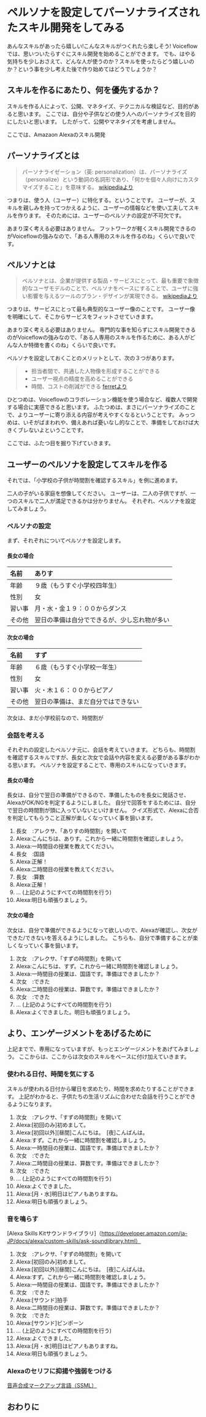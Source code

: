 # ペルソナを設定してパーソナライズされたスキル開発をしてみる
あんなスキルがあったら嬉しい!こんなスキルがつくれたら楽しそう!
Voiceflowでは、思いついたらすぐにスキル開発を始めることができます。
でも、はやる気持ちを少しおさえて、どんな人が使うのか？スキルを使ったらどう嬉しいのか？という事を少し考えた後で作り始めてはどうでしょうか？

## スキルを作るにあたり、何を優先するか？
スキルを作る人によって、公開、マネタイズ、テクニカルな検証など、目的があると思います。
ここでは、自分や子供などの使う人へのパーソナライズを目的にしたいと思います。
したがって、公開やマネタイズを考慮しません。

ここでは、Amazaon Alexaのスキル開発

## パーソナライズとは

> パーソナライゼーション（英: personalization）は、パーソナライズ（personalize）という動詞の名詞形であり、「何かを個々人向けにカスタマイズすること」を意味する。
[wikipediaより](https://ja.wikipedia.org/wiki/%E3%83%91%E3%83%BC%E3%82%BD%E3%83%8A%E3%83%A9%E3%82%A4%E3%82%BC%E3%83%BC%E3%82%B7%E3%83%A7%E3%83%B3)

つまりは、使う人（ユーザー）に特化する。ということです。
ユーザーが、スキルを親しみを持ってつかえるように、ユーザーの情報などを使い工夫してスキルを作ります。
そのためには、ユーザーのペルソナの設定が不可欠です。

あまり深く考える必要はありません。
フットワークが軽くスキル開発できるのがVoiceflowの強みなので、「ある人専用のスキルを作るのね」くらいで良いです。

## ペルソナとは

> ペルソナとは、企業が提供する製品・サービスにとって、最も重要で象徴的なユーザモデルのことで、ペルソナをベースにすることで、ユーザに強い影響を与えるツールのプラン・デザインが実現できる。
[wikipediaより](https://ja.wikipedia.org/wiki/%E3%83%9A%E3%83%AB%E3%82%BD%E3%83%8A%E3%83%87%E3%82%B6%E3%82%A4%E3%83%B3)

つまりは、サービスにとって最も典型的なユーザー像のことです。
ユーザー像を明確にして、そこからサービスをフィットさせていきます。

あまり深く考える必要はありません。
専門的な事を知らずにスキル開発できるのがVoiceflowの強みなので、「ある人専用のスキルを作るために、ある人がどんな人か特徴を書くのね」くらいで良いです。

ペルソナを設定しておくことのメリットとして、次の３つがあります。

> * 担当者間で、共通した人物像を形成することができる
> * ユーザー視点の精度を高めることができる
> * 時間、コストの削減ができる
[ferretより](https://ferret-plus.com/8116)

ひとつめは、Voiceflowのコラボレーション機能を使う場合など、複数人で開発する場合に実感できると思います。
ふたつめは、まさにパーソナライズのことで、よりユーザーに寄り添える内容が考えやすくなるということです。
みっつめは、いそがばまわれや、備えあれば憂いなし的なことで、準備をしておけば大きくブレないよということです。

ここでは、ふたつ目を掘り下げていきます。

## ユーザーのペルソナを設定してスキルを作る
それでは、「小学校の子供が時間割を確認するスキル」を例に進めます。

二人の子がいる家庭を想像してください。
ユーザーは、二人の子供ですが、一つのスキルで二人が満足できるかは分かりません。
それぞれ、ペルソナを設定してみましょう。

### ペルソナの設定
まず、それぞれについてペルソナを設定します。

#### 長女の場合
|名前|ありす|
|:---|:---|
|年齢|９歳（もうすぐ小学校四年生）|
|性別|女|
|習い事|月・水・金１９：００からダンス|
|その他|翌日の準備は自分でできるが、少し忘れ物が多い|

#### 次女の場合
|名前|すず|
|:---|:---|
|年齢|６歳（もうすぐ小学校一年生）|
|性別|女|
|習い事|火・木１６：００からピアノ|
|その他|翌日の準備は、まだ自分ではできない|

次女は、まだ小学校前なので、時間割が

### 会話を考える
それぞれの設定したペルソナ元に、会話を考えていきます。
どちらも、時間割を確認するスキルですが、長女と次女で会話や内容を変える必要がある事がわかる思います。
ペルソナを設定することで、専用のスキルになっていきます。

#### 長女の場合
長女は、自分で翌日の準備ができるので、準備したものを長女に発話させ、AlexaがOK/NGを判定するようにしました。
自分で回答をするためには、自分で翌日の時間割が頭に入っていないといけません。
クイズ形式で、Alexaに合否を判定してもらうこと正解が楽しくなっていく事を狙います。

1. 長女　:アレクサ、「ありすの時間割」を開いて
1. Alexa:こんにちは、ありす。これから一緒に時間割を確認しましょう。
1. Alexa:一時間目の授業を教えてください。
1. 長女　:国語
1. Alexa:正解！
1. Alexa:二時間目の授業を教えてください。
1. 長女　:算数
1. Alexa:正解！
1. ... (上記のようにすべての時間割を行う)
1. Alexa:明日も頑張りましょう。

#### 次女の場合
次女は、自分で準備ができるようになって欲しいので、Alexaが確認し、次女ができた/できないを答えるようにしました。
こちらも、自分で準備することが楽しくなっていく事を狙います。

1. 次女　:アレクサ、「すずの時間割」を開いて
1. Alexa:こんにちは、すず。これから一緒に時間割を確認しましょう。
1. Alexa:一時間目の授業は、国語です。準備はできましたか？
1. 次女　:できた
1. Alexa:二時間目の授業は、算数です。準備はできましたか？
1. 次女　:できた
1. ... (上記のようにすべての時間割を行う)
1. Alexa:よくできました。明日も頑張りましょう。

## より、エンゲージメントをあげるために
上記までで、専用になっていますが、もっとエンゲージメントをあげてみましょう。
ここからは、ここからは次女のスキルをベースに付け加えていきます。

### 使われる日付、時間を気にする
スキルが使われる日付から曜日を求めたり、時間を求めたりすることができます。
上記がわかると、子供たちの生活リズムに合わせた会話を行うことができるようになります。

1. 次女　:アレクサ、「すずの時間割」を開いて
1. Alexa:[初回のみ]初めまして。
1. Alexa:[初回以外][昼間]こんにちは。　[夜]こんばんは。
1. Alexa:すず。これから一緒に時間割を確認しましょう。
1. Alexa:一時間目の授業は、国語です。準備はできましたか？
1. 次女　:できた
1. Alexa:二時間目の授業は、算数です。準備はできましたか？
1. 次女　:できた
1. ... (上記のようにすべての時間割を行う)
1. Alexa:よくできました。
1. Alexa:[月・水]明日はピアノもありますね。
1. Alexa:明日も頑張りましょう。

### 音を鳴らす

[Alexa Skills Kitサウンドライブラリ]（https://developer.amazon.com/ja-JP/docs/alexa/custom-skills/ask-soundlibrary.html）


1. 次女　:アレクサ、「すずの時間割」を開いて
1. Alexa:[初回のみ]初めまして。
1. Alexa:[初回以外][昼間]こんにちは。　[夜]こんばんは。
1. Alexa:すず。これから一緒に時間割を確認しましょう。
1. Alexa:一時間目の授業は、国語です。準備はできましたか？
1. 次女　:できた
1. Alexa:[サウンド]拍手
1. Alexa:二時間目の授業は、算数です。準備はできましたか？
1. 次女　:できた
1. Alexa:[サウンド]ピンポーン
1. ... (上記のようにすべての時間割を行う)
1. Alexa:よくできました。
1. Alexa:[月・水]明日はピアノもありますね。
1. Alexa:明日も頑張りましょう。


### Alexaのセリフに抑揚や強弱をつける

[音声合成マークアップ言語（SSML）](https://developer.amazon.com/ja-JP/docs/alexa/custom-skills/speech-synthesis-markup-language-ssml-reference.html)


## おわりに

